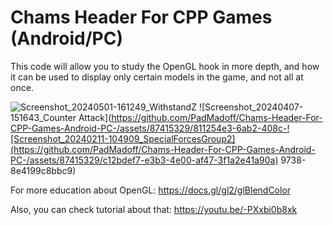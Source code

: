 # Chams Header For CPP Games (Android/PC)
This code will allow you to study the OpenGL hook in more depth, and how it can be used to display only certain models in the game, and not all at once.

![Screenshot_20240501-161249_WithstandZ](https://github.com/PadMadoff/Chams-Header-For-CPP-Games-Android-PC-/assets/87415329/2863389f-036d-40f9-a9bb-3ba9184690d2)
![Screenshot_20240407-151643_Counter Attack](https://github.com/PadMadoff/Chams-Header-For-CPP-Games-Android-PC-/assets/87415329/811254e3-6ab2-408c-![Screenshot_20240211-104909_SpecialForcesGroup2](https://github.com/PadMadoff/Chams-Header-For-CPP-Games-Android-PC-/assets/87415329/c12bdef7-e3b3-4e00-af47-3f1a2e41a90a)
9738-8e4199c8bbc9)

For more education about OpenGL: https://docs.gl/gl2/glBlendColor

Also, you can check tutorial about that: https://youtu.be/-PXxbi0b8xk
